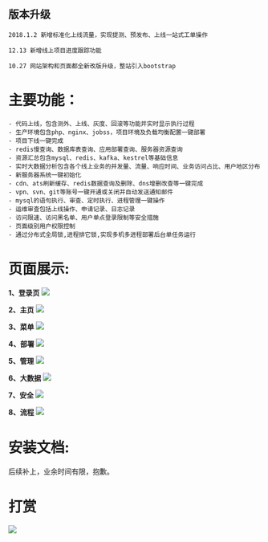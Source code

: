 ## 版本升级 ##
    2018.1.2 新增标准化上线流量，实现提测、预发布、上线一站式工单操作

	12.13 新增线上项目进度跟踪功能

    10.27 网站架构和页面都全新改版升级，整站引入bootstrap

# 主要功能： #
    - 代码上线，包含测外、上线、灰度、回滚等功能并实时显示执行过程 
    - 生产环境包含php、nginx、jobss，项目环境及负载均衡配置一键部署 
    - 项目下线一键完成
    - redis慢查询、数据库表查询、应用部署查询、服务器资源查询
    - 资源汇总包含mysql、redis、kafka、kestrel等基础信息
    - 实时大数据分析包含各个线上业务的并发量、流量、响应时间、业务访问占比、用户地区分布
    - 新服务器系统一键初始化
    - cdn、ats刷新缓存、redis数据查询及删除、dns增删改查等一键完成
    - vpn、svn、git等账号一键开通或关闭并自动发送通知邮件
    - mysql的语句执行、审查、定时执行、进程管理一键操作
    - 运维审查包括上线操作、申请记录、日志记录
    - 访问限速、访问黑名单、用户单点登录限制等安全措施
    - 页面级别用户权限控制
    - 通过分布式全局锁,进程排它锁,实现多机多进程部署后台单任务运行

# 页面展示: #
**1、登录页**
![](https://i.imgur.com/FI74wAb.jpg)

**2、主页**
![](https://i.imgur.com/GZF3wLo.jpg)

**3、菜单**
![](https://i.imgur.com/sQPcBwa.jpg)

**4、部署**
![](https://i.imgur.com/17KBuV8.jpg)

**5、管理**
![](https://i.imgur.com/SCFxy44.jpg)

**6、大数据**
![](https://i.imgur.com/RzWlRWn.jpg)

**7、安全**
![](https://i.imgur.com/Mj3ueRE.jpg)

**8、流程**
![](https://i.imgur.com/RddsaIu.jpg)

# 安装文档: #
后续补上，业余时间有限，抱歉。

# 打赏 #
![](https://i.imgur.com/od6QMUH.jpg)


